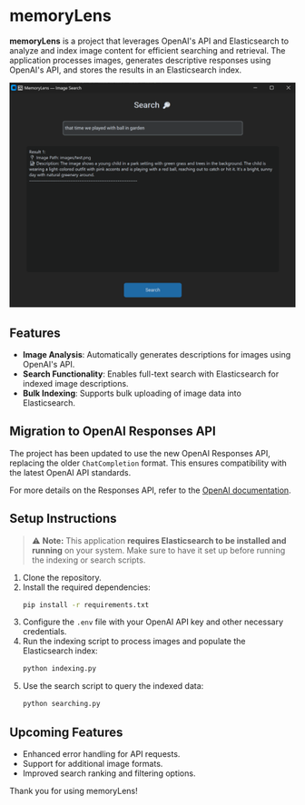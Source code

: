 # memoryLens

**memoryLens** is a project that leverages OpenAI's API and Elasticsearch to analyze and index image content for efficient searching and retrieval. The application processes images, generates descriptive responses using OpenAI's API, and stores the results in an Elasticsearch index.

![alt text](image.png)

## Features

- **Image Analysis**: Automatically generates descriptions for images using OpenAI's API.
- **Search Functionality**: Enables full-text search with Elasticsearch for indexed image descriptions.
- **Bulk Indexing**: Supports bulk uploading of image data into Elasticsearch.

## Migration to OpenAI Responses API

The project has been updated to use the new OpenAI Responses API, replacing the older `ChatCompletion` format. This ensures compatibility with the latest OpenAI API standards.

For more details on the Responses API, refer to the [OpenAI documentation](https://community.openai.com/t/introducing-the-responses-api/1140929).

## Setup Instructions

> ⚠️ **Note:** This application **requires Elasticsearch to be installed and running** on your system. Make sure to have it set up before running the indexing or search scripts.

1. Clone the repository.
2. Install the required dependencies:
   ```bash
   pip install -r requirements.txt
   ```
3. Configure the `.env` file with your OpenAI API key and other necessary credentials.
4. Run the indexing script to process images and populate the Elasticsearch index:
   ```bash
   python indexing.py
   ```
5. Use the search script to query the indexed data:
   ```bash
   python searching.py
   ```

## Upcoming Features

- Enhanced error handling for API requests.
- Support for additional image formats.
- Improved search ranking and filtering options.

Thank you for using memoryLens!
